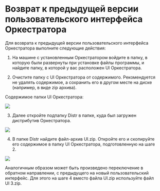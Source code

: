 # Возврат к предыдущей версии пользовательского интерфейса Оркестратора

Для возврата к предыдущей версии пользовательского интерфейса Оркестратора выполните следующие действия:  

1. На машине с установленным Оркестратором войдите в папку, в которую были развернуты при установке файлы программы, и найдите папку, в которой у вас расположен UI Оркестратора.  

2. Очистите папку с UI Оркестратора от содержимого. Рекомендуется не удалять содержимое, а сохранить его в другом месте на диске (например, в виде zip архива).  

Содержимое папки UI Оркестратора:  

![](../../resources/ui3/additional/1-folder-contents.png)

3. Далее откройте подпапку Distr в папке, куда был загружен дистрибутив Оркестратора.
  
![](../../resources/ui3/additional/2-distr.png)

4. В папке Distr найдите файл-архив UI.zip. Откройте его и скопируйте его содержимое в папку UI Оркестратора, подготовленную на шаге 2.

![](../../resources/ui3/additional/4-zipcontents.png)

Аналогичным образом может быть произведено переключение в обратном направлении, с предыдущего на новый пользовательский интерфейс. Для этого на шаге 4 вместо файла UI.zip используйте файл UI 3.zip.

